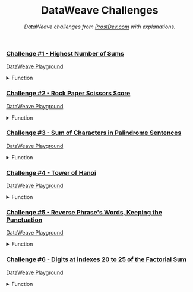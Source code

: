 <div align="center">

# DataWeave Challenges

 <p><i> DataWeave challenges from <a href="https://www.prostdev.com/">ProstDev.com</a> with explanations.</i></p>

</div>

<br>

### [Challenge #1 - Highest Number of Sums](https://www.prostdev.com/post/dataweave-programming-challenge-1)

<a href="https://dataweave.mulesoft.com/learn/playground?projectMethod=GHRepo&repo=EduardaSRBastos%2Fdataweave-challenges&path=challenge-1">DataWeave Playground<a>

<details>
  <summary>Function</summary>

```dataweave
%dw 2.0
output application/json  
---
{
  "Highest Number": max(payload splitBy "\n\n" map ((item) -> sum(item splitBy "\n") as Number)),
  "Explanation": {
    "Split in the Empty Paragraph": payload splitBy "\n\n",
    "Split in Clean Arrays": payload splitBy "\n\n" map ((item) -> (item splitBy "\n")),
    "Sum Array Values": payload splitBy "\n\n" map ((item) -> sum(item splitBy "\n") as Number)
    }
}
```
</details>

### [Challenge #2 - Rock Paper Scissors Score](https://www.prostdev.com/post/dataweave-programming-challenge-2)

<a href="https://dataweave.mulesoft.com/learn/playground?projectMethod=GHRepo&repo=EduardaSRBastos%2Fdataweave-challenges&path=challenge-2">DataWeave Playground<a>

<details>
  <summary>Function</summary>

```dataweave
%dw 2.0
output application/json 

var firstCol = payload splitBy "\n" map (item) -> (item splitBy " ")[0]
var secondCol = payload splitBy "\n" map (item) -> (item splitBy " ")[1]
---
{
  "Total Points": sum(firstCol map ((item, index) -> 
    if (item == secondCol[index])
      3
    else if ((item == "R" and secondCol[index] == "P") 
      or (item == "P" and secondCol[index] == "S")  
      or (item == "S" and secondCol[index] == "R"))
      6
    else
      0)),
  "Explanation": {
    "1º Column": payload splitBy "\n" map (item) -> (item splitBy " ")[0],
    "2º Column": payload splitBy "\n" map (item) -> (item splitBy " ")[1],
    "Counting Points": firstCol map ((item, index) -> 
      if (item == secondCol[index])
        3
      else if ((item == "R" and secondCol[index] == "P") 
          or (item == "P" and secondCol[index] == "S")  
          or (item == "S" and secondCol[index] == "R"))
          6
      else
        0)
    }
}
```
</details>

### [Challenge #3 - Sum of Characters in Palindrome Sentences](https://www.prostdev.com/post/dataweave-programming-challenge-3)

<a href="https://dataweave.mulesoft.com/learn/playground?projectMethod=GHRepo&repo=EduardaSRBastos%2Fdataweave-challenges&path=challenge-3">DataWeave Playground<a>

<details>
  <summary>Function</summary>

```dataweave
%dw 2.0
import mapString, isAlphanumeric, reverse from dw::core::Strings
output application/json

var sentences = payload splitBy "\n" map ((item) -> 
  item mapString ((character) -> 
    if (isAlphanumeric(character))
      lower(character)
    else
      ""))
---
{
  "Sum of Palindrome Characters": sum(sentences map ((item, index) -> if(item == reverse(item)) sizeOf((payload splitBy "\n")[index]) else 0)),
  "Explanation": {
    "Clean Sentences": sentences,
    "Palindrome Sentences": sentences map ((item, index) -> if(item == reverse(item)) item else ""),
    "Size of Original Palindrome Sentences": sentences map ((item, index) -> if(item == reverse(item)) sizeOf((payload splitBy "\n")[index]) else 0)
  }
}
```
</details>

### [Challenge #4 - Tower of Hanoi](https://www.prostdev.com/post/dataweave-programming-challenge-4)

<a href="https://dataweave.mulesoft.com/learn/playground?projectMethod=GHRepo&repo=EduardaSRBastos%2Fdataweave-challenges&path=challenge-4">DataWeave Playground<a>

<details>
  <summary>Function</summary>

```dataweave
%dw 2.0
output application/json

// $: value, $$: key
var towers = payload.towers mapObject (
  if (!isEmpty($)) // Tower with disks
    source: {name: $$, value: $} 
  else if ($$ ~= payload.targetTower) // Tower with the same name as targetTower
    target: {name: $$, value: $} 
  else  // Left tower - aux
    aux: {name: $$, value: $}
)

var moves = payload.moves

var toh = (disks, source, target, aux, moves) ->
  if (disks == 1) 
    moves + 1
  else do {
    var step1 = toh(disks - 1, source, aux, target, moves) // Move disks from source to aux
    var step2 = step1 + 1 // Increment the move count
    var step3 = toh(disks - 1, aux, target, source, step2) // Move disks from aux to target
    ---
    step3 // Return the total move count
  }

var finalTowers = {
  (towers.source.name): [],
  (towers.aux.name): [],
  (towers.target.name): 1 to payload.disks
}

---
{
  moves: toh(payload.disks, towers.source.name, towers.target.name, towers.aux.name, moves),
  disks: payload.disks,
  targetTower: payload.targetTower,
  towers: finalTowers orderBy($$),
  Explanation: {
    "Towers Var -  Separate the name and value for each tower": towers,
    "ToH Function - Count the number of moves": toh(payload.disks, towers.source.name, towers.target.name, towers.aux.name, moves)
  }
}
```
</details>

### [Challenge #5 - Reverse Phrase's Words, Keeping the Punctuation](https://www.prostdev.com/post/dataweave-programming-challenge-5)

<a href="https://dataweave.mulesoft.com/learn/playground?projectMethod=GHRepo&repo=EduardaSRBastos%2Fdataweave-challenges&path=challenge-5">DataWeave Playground<a>

<details>
  <summary>Function</summary>

```dataweave
%dw 2.0
import indexWhere from dw::core::Arrays
import update from dw::util::Values
output application/json  
---
{
  // $: item, $$: index
  "Reverse Word Order": payload splitBy "\n" map 
    
    // Phrases without '!' and ','
    if (!(($ contains "!") or ($ contains ",")))
      $ splitBy " " orderBy -$$ joinBy " "

    // Phrases with both '!' and ','
    else if (($ contains "!") and ($ contains ","))
      do {
        var commaLocation = ($ splitBy " ") indexWhere ($ contains ",")
        ---
        $ replace "!" with "" replace "," with "" splitBy " " update [0] with ($ ++ "!") orderBy -$$ update [ commaLocation ] with ($ ++ ",") joinBy " "
      }
  
    // Phrases with only '!'
    else if ($ contains "!") 
      $ replace "!" with "" splitBy " " update [0] with ($ ++ "!") orderBy -$$ joinBy " " 

    // Phrases with only ',    '
    else 
      do {
        var commaLocation = ($ splitBy " ") indexWhere ($ contains ",")
        ---
        $ replace "," with "" splitBy " " orderBy -$$ update [ commaLocation ] with ($ ++ ",") joinBy " "
      },

  "Explanation": {
    "Phrases without '!' or ','": "Splits the phrase into words, reverses the word order, and joins them back together with spaces.",
    "Phrases with both '!' and ','": "Removes both punctuation marks, splits the phrase into words, adds the '!' back to the first word, reverses the word order, then adds the ',' back to its original position, and joins the words with spaces.",
    "Phrases with only '!'": "Removes the '!', splits the phrase into words, adds it back to the first word, then reverses the word order and joins the words with spaces.",
    "Phrases with only ','": "Removes the ',', splits the phrase into words, reverses the word order, then adds it back to its original position, and joins the words with spaces."
  }
}
```
</details>

### [Challenge #6 - Digits at indexes 20 to 25 of the Factorial Sum](https://www.prostdev.com/post/dataweave-programming-challenge-6)

<a href="https://dataweave.mulesoft.com/learn/playground?projectMethod=GHRepo&repo=EduardaSRBastos%2Fdataweave-challenges&path=challenge-6">DataWeave Playground<a>

<details>
  <summary>Function</summary>

```dataweave
%dw 2.0
output application/json

var posNumbers = payload splitBy "\n" filter ($ >= 0)

fun factorial(number, result) = (
  if(number == 0)
    result
  else
    factorial(number - 1, result * number)
)
---
{
  "Digits at indexes 20 to 25 of the Factorial Sum" :sum(posNumbers map factorial($, 1))[20 to 25] as Number,
  Explanation: {
    "List of Positive Numbers": posNumbers,
    "Factorials of the Positive Numbers": posNumbers map factorial($, 1),
    "Sum of the Factorials of Positive Numbers": sum(posNumbers map factorial($, 1))
  }
}
```
</details>
